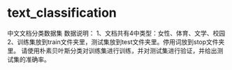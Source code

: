 # text_classification
中文文档分类数据集
数据说明：
1、文档共有4中类型：女性、体育、文学、校园
2、训练集放到train文件夹里，测试集放到test文件夹里。停用词放到stop文件夹里。
请使用朴素贝叶斯分类对训练集进行训练，并对测试集进行验证，并给出测试集的准确率。
